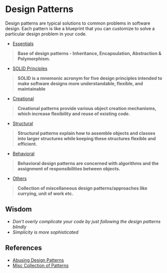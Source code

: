 # Design Patterns

Design patterns are typical solutions to common problems in software design. Each pattern is like a blueprint that you
can customize to solve a particular design problem in your code.

- [Essentials](./design-pattern-essentials)

> **Base of design patterns - Inheritance, Encapsulation, Abstraction & Polymorphism.**

- [SOLID Principles](./solid-design-principles)

> **SOLID is a mnemonic acronym for five design principles intended to make software designs more understandable, flexible, and maintainable**

- [Creational](./creational-design-patterns)

> **Creational patterns provide various object creation mechanisms, which increase flexibility and reuse of existing code.**

- [Structural](./structural-design-patterns)

> **Structural patterns explain how to assemble objects and classes into larger structures while keeping these structures flexible and efficient.**

- [Behavioral](./behavorial-design-patterns)

> **Behavioral design patterns are concerned with algorithms and the assignment of responsibilities between objects.**

- [Others](./misc-design-patterns)

> **Collection of miscellaneous design patterns/approaches like currying, unit of work etc.**

## Wisdom

- _Don't overly complicate your code by just following the design patterns blindly_
- _Simplicity is more sophisticated_

## References

- [Abusing Design Patterns](http://blog.mynameismosh.com/productivity/dont-misuse-design-patterns/)
- [Misc Collection of Patterns](https://github.com/iluwatar/java-design-patterns)
